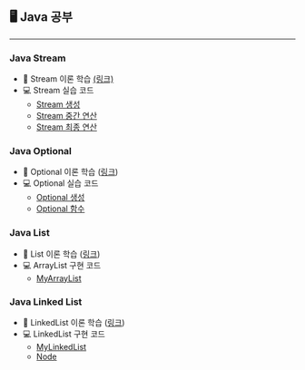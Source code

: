 ## 🖥 Java  공부 

---

###  Java Stream 

- 📄 Stream 이론 학습 [(링크)](https://github.com/HyeonbinSa/study-roadmap/blob/master/Java/JavaBasic/Stream.md)
- 💻 Stream 실습 코드 
  - [Stream 생성](https://github.com/HyeonbinSa/java-study/blob/master/src/stream/createstream/CreateStream.java)
  - [Stream 중간  연산](https://github.com/HyeonbinSa/java-study/blob/master/src/stream/intermediateoperation/IntermediateOperationStream.java)
  - [Stream 최종 연산](https://github.com/HyeonbinSa/java-study/blob/master/src/stream/terminaloperation/TerminalOperationStream.java)

### Java Optional

- 📄 Optional 이론 학습 ([링크](https://github.com/HyeonbinSa/study-roadmap/blob/master/Java/JavaBasic/Optional.md)) 
- 💻 Optional 실습 코드 
  - [Optional 생성](https://github.com/HyeonbinSa/java-study/blob/master/src/optional/create/CreateOptional.java)
  - [Optional 함수](https://github.com/HyeonbinSa/java-study/blob/master/src/optional/get/GetOptional.java)

### Java List

- 📄 List 이론 학습 ([링크](https://github.com/HyeonbinSa/study-roadmap/blob/master/Java/JavaBasic/List%EC%99%80LinkedList.md))
- 💻 ArrayList 구현 코드
  - [MyArrayList](https://github.com/HyeonbinSa/java-study/blob/master/src/datastructure/list/MyArrayList.java)

### Java Linked List

- 📄 LinkedList 이론 학습 ([링크](https://github.com/HyeonbinSa/study-roadmap/blob/master/Java/JavaBasic/List%EC%99%80LinkedList.md))
- 💻 LinkedList 구현 코드
  - [MyLinkedList](https://github.com/HyeonbinSa/java-study/blob/master/src/datastructure/linkedlist/MyLinkedList.java)
  - [Node](https://github.com/HyeonbinSa/java-study/blob/master/src/datastructure/linkedlist/Node.java)

